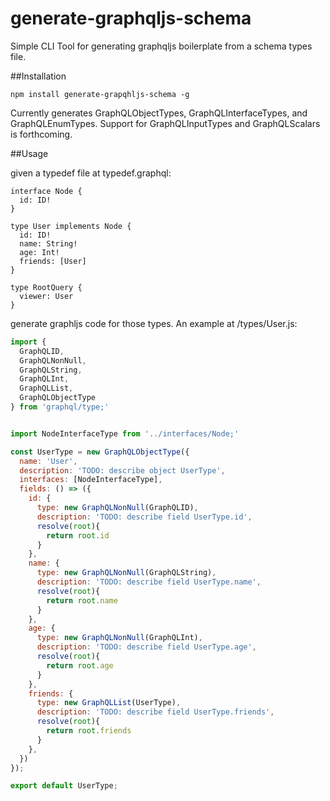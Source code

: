 # generate-graphqljs-schema
Simple CLI Tool for generating graphqljs boilerplate from a schema types file.

##Installation

```
npm install generate-grapqhljs-schema -g
```

Currently generates GraphQLObjectTypes, GraphQLInterfaceTypes, and GraphQLEnumTypes.  Support for GraphQLInputTypes and GraphQLScalars is forthcoming. 

##Usage

given a typedef file at typedef.graphql:
```
interface Node {
  id: ID!
}

type User implements Node {
  id: ID!
  name: String!
  age: Int!
  friends: [User]
}

type RootQuery {
  viewer: User
}
```

generate graphljs code for those types. An example at /types/User.js:
```js
import {
  GraphQLID,
  GraphQLNonNull,
  GraphQLString,
  GraphQLInt,
  GraphQLList,
  GraphQLObjectType
} from 'graphql/type;'


import NodeInterfaceType from '../interfaces/Node;'

const UserType = new GraphQLObjectType({
  name: 'User',
  description: 'TODO: describe object UserType',
  interfaces: [NodeInterfaceType],
  fields: () => ({
    id: {
      type: new GraphQLNonNull(GraphQLID),
      description: 'TODO: describe field UserType.id',
      resolve(root){
        return root.id
      }
    },
    name: {
      type: new GraphQLNonNull(GraphQLString),
      description: 'TODO: describe field UserType.name',
      resolve(root){
        return root.name
      }
    },
    age: {
      type: new GraphQLNonNull(GraphQLInt),
      description: 'TODO: describe field UserType.age',
      resolve(root){
        return root.age
      }
    },
    friends: {
      type: new GraphQLList(UserType),
      description: 'TODO: describe field UserType.friends',
      resolve(root){
        return root.friends
      }
    },
  })
});

export default UserType;

```


